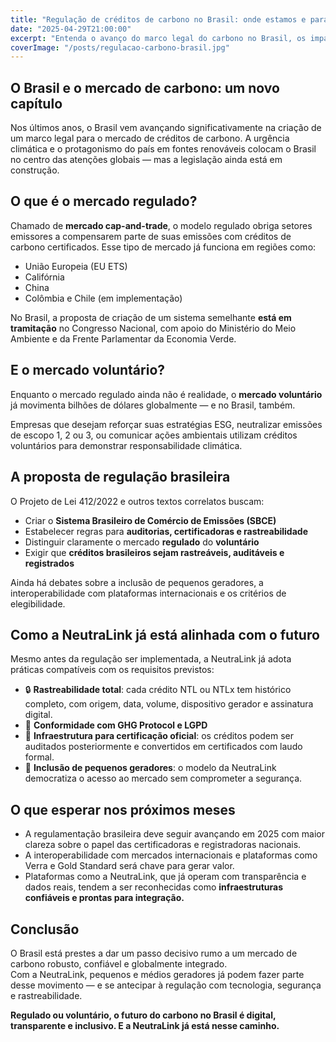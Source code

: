 ```yaml
---
title: "Regulação de créditos de carbono no Brasil: onde estamos e para onde vamos"
date: "2025-04-29T21:00:00"
excerpt: "Entenda o avanço do marco legal do carbono no Brasil, os impactos para o mercado voluntário e como a NeutraLink já atua de forma alinhada às diretrizes de rastreabilidade e transparência."
coverImage: "/posts/regulacao-carbono-brasil.jpg"
---
```


## O Brasil e o mercado de carbono: um novo capítulo

Nos últimos anos, o Brasil vem avançando significativamente na criação de um marco legal para o mercado de créditos de carbono. A urgência climática e o protagonismo do país em fontes renováveis colocam o Brasil no centro das atenções globais — mas a legislação ainda está em construção.

## O que é o mercado regulado?

Chamado de **mercado cap-and-trade**, o modelo regulado obriga setores emissores a compensarem parte de suas emissões com créditos de carbono certificados. Esse tipo de mercado já funciona em regiões como:

- União Europeia (EU ETS)
- Califórnia
- China
- Colômbia e Chile (em implementação)

No Brasil, a proposta de criação de um sistema semelhante **está em tramitação** no Congresso Nacional, com apoio do Ministério do Meio Ambiente e da Frente Parlamentar da Economia Verde.

## E o mercado voluntário?

Enquanto o mercado regulado ainda não é realidade, o **mercado voluntário** já movimenta bilhões de dólares globalmente — e no Brasil, também.

Empresas que desejam reforçar suas estratégias ESG, neutralizar emissões de escopo 1, 2 ou 3, ou comunicar ações ambientais utilizam créditos voluntários para demonstrar responsabilidade climática.

## A proposta de regulação brasileira

O Projeto de Lei 412/2022 e outros textos correlatos buscam:

- Criar o **Sistema Brasileiro de Comércio de Emissões (SBCE)**
- Estabelecer regras para **auditorias, certificadoras e rastreabilidade**
- Distinguir claramente o mercado **regulado** do **voluntário**
- Exigir que **créditos brasileiros sejam rastreáveis, auditáveis e registrados**

Ainda há debates sobre a inclusão de pequenos geradores, a interoperabilidade com plataformas internacionais e os critérios de elegibilidade.

## Como a NeutraLink já está alinhada com o futuro

Mesmo antes da regulação ser implementada, a NeutraLink já adota práticas compatíveis com os requisitos previstos:

- 🔒 **Rastreabilidade total**: cada crédito NTL ou NTLx tem histórico completo, com origem, data, volume, dispositivo gerador e assinatura digital.
- 🔗 **Conformidade com GHG Protocol e LGPD**
- 📄 **Infraestrutura para certificação oficial**: os créditos podem ser auditados posteriormente e convertidos em certificados com laudo formal.
- 🧠 **Inclusão de pequenos geradores**: o modelo da NeutraLink democratiza o acesso ao mercado sem comprometer a segurança.

## O que esperar nos próximos meses

- A regulamentação brasileira deve seguir avançando em 2025 com maior clareza sobre o papel das certificadoras e registradoras nacionais.
- A interoperabilidade com mercados internacionais e plataformas como Verra e Gold Standard será chave para gerar valor.
- Plataformas como a NeutraLink, que já operam com transparência e dados reais, tendem a ser reconhecidas como **infraestruturas confiáveis e prontas para integração.**

## Conclusão

O Brasil está prestes a dar um passo decisivo rumo a um mercado de carbono robusto, confiável e globalmente integrado.  
Com a NeutraLink, pequenos e médios geradores já podem fazer parte desse movimento — e se antecipar à regulação com tecnologia, segurança e rastreabilidade.

**Regulado ou voluntário, o futuro do carbono no Brasil é digital, transparente e inclusivo. E a NeutraLink já está nesse caminho.**
